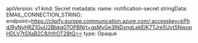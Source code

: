 apiVersion: v1
kind: Secret
metadata:
  name: notification-secret
stringData:
  EMAIL_CONNECTION_STRING: endpoint=https://clipify.europe.communication.azure.com/;accesskey=kPhd/RyNyHRZ1GuU2Bbkq07OPBNrt+gsMvGe3lNDxnqLekEIK7TJre5UvtSNwopHDLV7tSXaB2C8/hfrOT28tQ==
type: Opaque